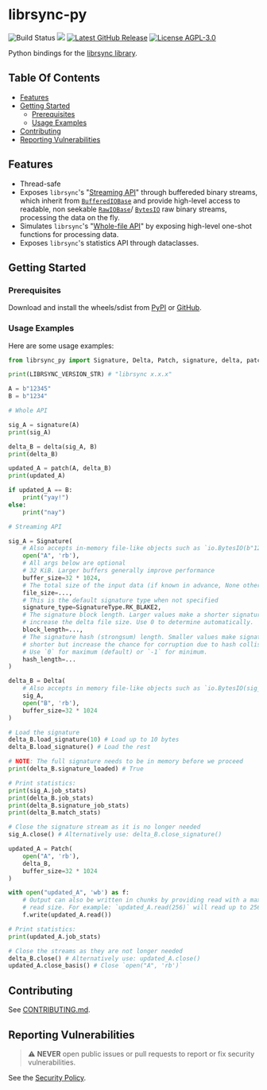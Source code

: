 # librsync-py

<img src="https://img.shields.io/github/actions/workflow/status/astro-stan/librsync-py/.github%2Fworkflows%2Fbuild-and-run-tests.yml?branch=main&logo=github" alt="Build Status"> <a href="https://codecov.io/gh/astro-stan/librsync-py" ><img src="https://codecov.io/gh/astro-stan/librsync-py/graph/badge.svg"/></a> <a href="https://github.com/astro-stan/librsync-py/releases/latest"><img src="https://img.shields.io/github/v/release/astro-stan/librsync-py" alt="Latest GitHub Release"></a> <a href="./LICENSE"><img src="https://img.shields.io/github/license/astro-stan/librsync-py" alt="License AGPL-3.0"></a>

Python bindings for the [librsync library](https://github.com/librsync/librsync).

## Table Of Contents

* [Features](#features)
* [Getting Started](#getting-started)
    + [Prerequisites](#prerequisites)
    + [Usage Examples](#usage-examples)
* [Contributing](#contributing)
* [Reporting Vulnerabilities](#reporting-vulnerabilities)

## Features

* Thread-safe
* Exposes `librsync`'s "[Streaming API](https://librsync.github.io/api_streaming.html)"
  through buffereded binary streams, which inherit from
  [`BufferedIOBase`](https://docs.python.org/3/library/io.html#io.BufferedIOBase)
  and provide high-level access to readable, non seekable
  [`RawIOBase`](https://docs.python.org/3/library/io.html#io.RawIOBase)/
  [`BytesIO`](https://docs.python.org/3/library/io.html#io.BytesIO)
  raw binary streams, processing the data on the fly.
* Simulates `librsync`'s "[Whole-file API](https://librsync.github.io/api_whole.html)"
  by exposing high-level one-shot functions for processing data.
* Exposes `librsync`'s statistics API through dataclasses.

## Getting Started

### Prerequisites

Download and install the wheels/sdist from [PyPI](https://pypi.org/project/librsync-py/) or [GitHub](https://github.com/astro-stan/librsync-py/releases).

### Usage Examples

Here are some usage examples:

```py
from librsync_py import Signature, Delta, Patch, signature, delta, patch, LIBRSYNC_VERSION_STR, SignatureType

print(LIBRSYNC_VERSION_STR) # "librsync x.x.x"

A = b"12345"
B = b"1234"

# Whole API

sig_A = signature(A)
print(sig_A)

delta_B = delta(sig_A, B)
print(delta_B)

updated_A = patch(A, delta_B)
print(updated_A)

if updated_A == B:
    print("yay!")
else:
    print("nay")

# Streaming API

sig_A = Signature(
    # Also accepts in-memory file-like objects such as `io.BytesIO(b"123")`
    open("A", 'rb'),
    # All args below are optional
    # 32 KiB. Larger buffers generally improve performance
    buffer_size=32 * 1024,
    # The total size of the input data (if known in advance, None otherwise)
    file_size=...,
    # This is the default signature type when not specified
    signature_type=SignatureType.RK_BLAKE2,
    # The signature block length. Larger values make a shorter signature but
    # increase the delta file size. Use 0 to determine automatically.
    block_length=...,
    # The signature hash (strongsum) length. Smaller values make signatures
    # shorter but increase the chance for corruption due to hash collisions.
    # Use `0` for maximum (default) or `-1` for minimum.
    hash_length=...
)

delta_B = Delta(
    # Also accepts in memory file-like objects such as `io.BytesIO(sig_A.read())`
    sig_A,
    open("B", 'rb'),
    buffer_size=32 * 1024
)

# Load the signature
delta_B.load_signature(10) # Load up to 10 bytes
delta_B.load_signature() # Load the rest

# NOTE: The full signature needs to be in memory before we proceed
print(delta_B.signature_loaded) # True

# Print statistics:
print(sig_A.job_stats)
print(delta_B.job_stats)
print(delta_B.signature_job_stats)
print(delta_B.match_stats)

# Close the signature stream as it is no longer needed
sig_A.close() # Alternatively use: delta_B.close_signature()

updated_A = Patch(
    open("A", 'rb'),
    delta_B,
    buffer_size=32 * 1024
)

with open("updated_A", 'wb') as f:
    # Output can also be written in chunks by providing read with a maximum
    # read size. For example: `updated_A.read(256)` will read up to 256 bytes
    f.write(updated_A.read())

# Print statistics:
print(updated_A.job_stats)

# Close the streams as they are not longer needed
delta_B.close() # Alternatively use: updated_A.close()
updated_A.close_basis() # Close `open("A", 'rb')`
```

## Contributing

See [CONTRIBUTING.md](https://github.com/astro-stan/librsync-py/blob/main/CONTRIBUTING.md).

## Reporting Vulnerabilities

> :warning: **NEVER** open public issues or pull requests to report or fix security vulnerabilities.

See the [Security Policy](https://github.com/astro-stan/librsync-py/blob/main/SECURITY.md).
